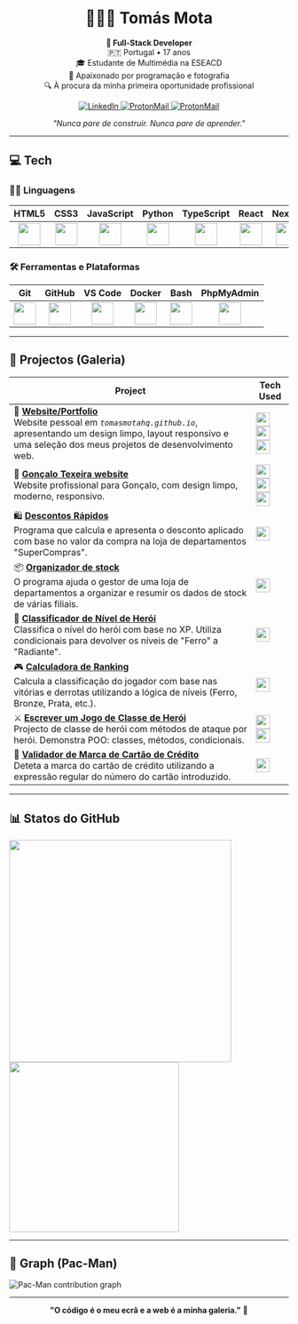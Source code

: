 <!-- Header -->
<h1 align="center">👨🏼‍💻 Tomás Mota</h1>

<p align="center">
<strong>🚀 Full-Stack Developer</strong><br>
🇵🇹 Portugal • 17 anos<br>
🎓 Estudante de Multimédia na ESEACD<br>
🧠 Apaixonado por programação e fotografia<br>
🔍 À procura da minha primeira oportunidade profissional
</p>

<p align="center">
<a href="https://www.linkedin.com/in/tomasmotahq">
<img alt="LinkedIn" src="https://img.shields.io/badge/-LinkedIn-0077B5?style=for-the-badge&logo=linkedin&logoColor=white" />
<a href="mailto:tomasmota.coffee934@silomails.com">
<img alt="ProtonMail" src="https://img.shields.io/badge/-ProtonMail-8B89CC?style=for-the-badge&logo=protonmail&logoColor=white" />
<a href="https://tomasmotahq.github.io/cv">
<img alt="ProtonMail" src="https://img.shields.io/badge/-CV-0A66C2?style=for-the-badge&logo=linkedin&logoColor=white" />
</a>
</p>

<p align="center">
<em>"Nunca pare de construir. Nunca pare de aprender."</em>
</p>

---
## 💻 Tech

### 🧑‍💻 Linguagens

| HTML5                                                | CSS3                                                 | JavaScript                                           | Python                                               | TypeScript                                           | React                                                | Next.js                                              | Java                                                | PHP                                                  |
|------------------------------------------------------|------------------------------------------------------|------------------------------------------------------|------------------------------------------------------|------------------------------------------------------|------------------------------------------------------|------------------------------------------------------|------------------------------------------------------|------------------------------------------------------|
| <div align="center"><img src="https://cdn.jsdelivr.net/gh/devicons/devicon/icons/html5/html5-original.svg" width="40"/></div> | <div align="center"><img src="https://cdn.jsdelivr.net/gh/devicons/devicon/icons/css3/css3-original.svg" width="40"/></div> | <div align="center"><img src="https://cdn.jsdelivr.net/gh/devicons/devicon/icons/javascript/javascript-original.svg" width="40"/></div> | <div align="center"><img src="https://cdn.jsdelivr.net/gh/devicons/devicon/icons/python/python-original.svg" width="40"/></div> | <div align="center"><img src="https://cdn.jsdelivr.net/gh/devicons/devicon/icons/typescript/typescript-original.svg" width="40"/></div> | <div align="center"><img src="https://cdn.jsdelivr.net/gh/devicons/devicon/icons/react/react-original.svg" width="40"/></div> | <div align="center"><img src="https://cdn.jsdelivr.net/gh/devicons/devicon/icons/nextjs/nextjs-original.svg" width="40"/></div> | <div align="center"><img src="https://cdn.jsdelivr.net/gh/devicons/devicon/icons/java/java-original.svg" width="40"/></div> | <div align="center"><img src="https://cdn.jsdelivr.net/gh/devicons/devicon/icons/php/php-original.svg" width="40"/></div> |

### 🛠 Ferramentas e Plataformas

| Git                                                  | GitHub                                               | VS Code                                              | Docker                                               | Bash                                                 | PhpMyAdmin                                          |
|------------------------------------------------------|------------------------------------------------------|------------------------------------------------------|------------------------------------------------------|------------------------------------------------------|-----------------------------------------------------|
| <div align="center"><img src="https://cdn.jsdelivr.net/gh/devicons/devicon/icons/git/git-original.svg" width="40"/></div> | <div align="center"><img src="https://cdn.jsdelivr.net/gh/devicons/devicon/icons/github/github-original.svg" width="40"/></div> | <div align="center"><img src="https://cdn.jsdelivr.net/gh/devicons/devicon/icons/vscode/vscode-original.svg" width="40"/></div> | <div align="center"><img src="https://cdn.jsdelivr.net/gh/devicons/devicon/icons/docker/docker-original.svg" width="40"/></div> | <div align="center"><img src="https://cdn.jsdelivr.net/gh/devicons/devicon/icons/bash/bash-original.svg" width="40"/></div> | <div align="center"><img src="https://www.svgrepo.com/show/473751/phpmyadmin.svg" width="40"/></div> |

---

## 📁 Projectos (Galeria)

| Project | Tech Used |
|--------|---------------------|
| 🔗 **[Website/Portfolio](https://tomasmotahq.github.io)**<br>Website pessoal em <i>`tomasmotahq.github.io`</i>, apresentando um design limpo, layout responsivo e uma seleção dos meus projetos de desenvolvimento web. | <img src="https://cdn.jsdelivr.net/gh/devicons/devicon/icons/html5/html5-original.svg" width="25"/> <img src="https://cdn.jsdelivr.net/gh/devicons/devicon/icons/css3/css3-original.svg" width="25"/> <img src="https://cdn.jsdelivr.net/gh/devicons/devicon/icons/javascript/javascript-original.svg" width="25"/> |
| 🔗 **[Gonçalo Texeira website](https://tomasmotahq.github.io/goncaloteixeira)**<br>Website profissional para Gonçalo, com design limpo, moderno, responsivo. | <img src="https://cdn.jsdelivr.net/gh/devicons/devicon/icons/html5/html5-original.svg" width="25"/> <img src="https://cdn.jsdelivr.net/gh/devicons/devicon/icons/css3/css3-original.svg" width="25"/> <img src="https://cdn.jsdelivr.net/gh/devicons/devicon/icons/javascript/javascript-original.svg" width="25"/> |
| 🛍️ **[Descontos Rápidos](https://tomasmotahq.github.io/exploring-java-syntax-and-logic/flash-sale)**<br>Programa que calcula e apresenta o desconto aplicado com base no valor da compra na loja de departamentos "SuperCompras". | <img src="https://cdn.jsdelivr.net/gh/devicons/devicon/icons/java/java-original.svg" width="25"/> |
| 📦 **[Organizador de stock](https://tomasmotahq.github.io/exploring-java-syntax-and-logic/organizing-inventory)**<br>O programa ajuda o gestor de uma loja de departamentos a organizar e resumir os dados de stock de várias filiais. | <img src="https://cdn.jsdelivr.net/gh/devicons/devicon/icons/java/java-original.svg" width="25"/> |
| 🧠 **[Classificador de Nível de Herói](https://tomasmotahq.github.io/hero-level-classifier)**<br>Classifica o nível do herói com base no XP. Utiliza condicionais para devolver os níveis de "Ferro" a "Radiante". | <img src="https://cdn.jsdelivr.net/gh/devicons/devicon/icons/python/python-original.svg" width="25"/> |
| 🎮 **[Calculadora de Ranking](https://tomasmotahq.github.io/ranked-calculator)**<br>Calcula a classificação do jogador com base nas vitórias e derrotas utilizando a lógica de níveis (Ferro, Bronze, Prata, etc.). | <img src="https://cdn.jsdelivr.net/gh/devicons/devicon/icons/python/python-original.svg" width="25"/> |
| ⚔️ **[Escrever um Jogo de Classe de Herói](https://tomasmotahq.github.io/hero_game)**<br>Projecto de classe de herói com métodos de ataque por herói. Demonstra POO: classes, métodos, condicionais. | <img src="https://cdn.jsdelivr.net/gh/devicons/devicon/icons/python/python-original.svg" width="25"/> <img src="https://cdn.jsdelivr.net/gh/devicons/devicon/icons/json/json-original.svg" width="25"/> |
| 🔐 **[Validador de Marca de Cartão de Crédito](https://tomasmotahq.github.io/credit-card-brand-validator)**<br>Deteta a marca do cartão de crédito utilizando a expressão regular do número do cartão introduzido. | <img src="https://cdn.jsdelivr.net/gh/devicons/devicon/icons/php/php-original.svg" width="25"/> |

---

## 📊 Statos do GitHub

<p align="left">
  <img src="https://github-readme-stats.vercel.app/api?username=tomasmotahq&show_icons=true&theme=tokyonight" width="400" />
  <img src="https://github-readme-stats.vercel.app/api/top-langs/?username=tomasmotahq&layout=compact&theme=tokyonight" width="306" />
</p>


---

## 👾 Graph (Pac-Man)

<picture>
  <source media="(prefers-color-scheme: dark)" srcset="https://raw.githubusercontent.com/tomasmotahq/tomasmotahq/output/pacman-contribution-graph-dark.svg">
  <source media="(prefers-color-scheme: light)" srcset="https://raw.githubusercontent.com/tomasmotahq/tomasmotahq/output/pacman-contribution-graph.svg">
  <img alt="Pac-Man contribution graph" src="https://raw.githubusercontent.com/tomasmotahq/tomasmotahq/.github/workflows/pacman.yml">
</picture>

---

<p align="center">
<b>"O código é o meu ecrã e a web é a minha galeria."</b> 🎨
</p>
